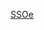 [SSOe](https://slack-files.com/files-pri-safe/T03FECE8V-F0109SW5XK3/ssoe-product-guide.pdf?c=1589220883-2e3cbf89ebf01259)

